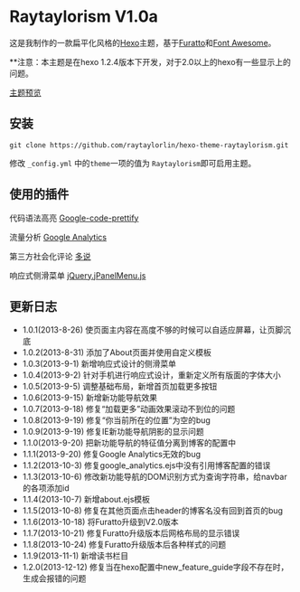 # Raytaylorism V1.0a

这是我制作的一款扁平化风格的[Hexo]主题，基于[Furatto]和[Font Awesome]。

**注意：本主题是在hexo 1.2.4版本下开发，对于2.0以上的hexo有一些显示上的问题。

[主题预览]

## 安装

```
git clone https://github.com/raytaylorlin/hexo-theme-raytaylorism.git
```

修改 `_config.yml` 中的`theme`一项的值为 `Raytaylorism`即可启用主题。

## 使用的插件

代码语法高亮 [Google-code-prettify]

流量分析 [Google Analytics]

第三方社会化评论 [多说]

响应式侧滑菜单 [jQuery.jPanelMenu.js]

## 更新日志

* 1.0.1(2013-8-26) 使页面主内容在高度不够的时候可以自适应屏幕，让页脚沉底
* 1.0.2(2013-8-31) 添加了About页面并使用自定义模板
* 1.0.3(2013-9-1) 新增响应式设计的侧滑菜单
* 1.0.4(2013-9-2) 针对手机进行响应式设计，重新定义所有版面的字体大小
* 1.0.5(2013-9-5) 调整基础布局，新增首页加载更多按钮
* 1.0.6(2013-9-15) 新增新功能导航效果
* 1.0.7(2013-9-18) 修复“加载更多”动画效果滚动不到位的问题
* 1.0.8(2013-9-19) 修复“你当前所在的位置”为空的bug
* 1.0.9(2013-9-19) 修复IE新功能导航阴影的显示问题
* 1.1.0(2013-9-20) 把新功能导航的特征值分离到博客的配置中
* 1.1.1(2013-9-20) 修复Google Analytics无效的bug
* 1.1.2(2013-10-3) 修复google_analytics.ejs中没有引用博客配置的错误
* 1.1.3(2013-10-6) 修改新功能导航的DOM识别方式为查询字符串，给navbar的各项添加id
* 1.1.4(2013-10-7) 新增about.ejs模板
* 1.1.5(2013-10-8) 修复在其他页面点击header的博客名没有回到首页的bug
* 1.1.6(2013-10-18) 将Furatto升级到V2.0版本
* 1.1.7(2013-10-21) 修复Furatto升级版本后网格布局的显示错误
* 1.1.8(2013-10-24) 修复Furatto升级版本后各种样式的问题
* 1.1.9(2013-11-1) 新增读书栏目
* 1.2.0(2013-12-12) 修复当在hexo配置中new_feature_guide字段不存在时，生成会报错的问题

[Hexo]: http://zespia.tw/hexo/
[主题预览]: http://raytaylorlin.com/
[Google-code-prettify]: https://code.google.com/p/google-code-prettify/
[Google Analytics]: http://www.google.com/analytics/
[Furatto]: http://icalialabs.github.io/furatto/
[Font Awesome]: http://fortawesome.github.io/Font-Awesome/
[多说]: http://duoshuo.com/
[jQuery.jPanelMenu.js]: http://jpanelmenu.com/

